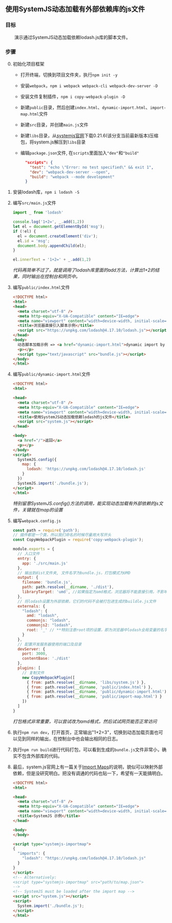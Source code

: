 ## 使用SystemJS动态加载有外部依赖库的js文件

### 目标

　　演示通过SystemJS动态加载依赖lodash.js库的脚本文件。

### 步骤

0. 初始化项目框架
      + 打开终端，切换到项目文件夹，执行`npm init -y`

      + 安装`webpack`，`npm i webpack webpack-cli webpack-dev-server -D`

      + 安装文件复制插件，`npm i copy-webpack-plugin -D`

      + 新建`public`目录，然后创建`index.html`、`dynamic-import.html`、`import-map.html`文件

      + 新建`src`目录，并创建`main.js`文件

      + 新建`libs`目录，从[systemjs官网](https://github.com/systemjs/systemjs/releases)下载0.21.6(该分支当前最新版本)压缩包，将system.js解压到`libs`目录

      + 编辑`package.json`文件, 在`scripts`里面加入`"dev"`和`"build"`

         ```json
           "scripts": {
             "test": "echo \"Error: no test specified\" && exit 1",
             "dev": "webpack-dev-server --open",
             "build": "webpack --mode development"
           }
         ```

1. 安装lodash库，`npm i lodash -S`

2. 编写`src/main.js`文件

   ```js
   import _ from 'lodash'
   
   console.log('1+2=', _.add(1,2))
   let el = document.getElementById('msg');
   if (!el) {
     el = document.createElement('div');
     el.id = 'msg';
     document.body.appendChild(el);
   }
   
   el.innerText = '1+2=' + _.add(1,2)
   ```

   *代码再简单不过了，就是调用了lodash库里面的add方法，计算出1+2的结果，同时输出在控制台和网页中。*

3. 编写`public/index.html`文件

   ```html
   <!DOCTYPE html>
   <html>
   <head>
     <meta charset="utf-8" />
     <meta http-equiv="X-UA-Compatible" content="IE=edge">
     <meta name="viewport" content="width=device-width, initial-scale=1">
     <title>浏览器直接引入脚本示例</title>
     <script src="https://unpkg.com/lodash@4.17.10/lodash.js"></script>
   </head>
   <body>
     动态脚本加载示例 => <a href="dynamic-import.html">dynamic import by SystemJS</a>
     <p></p>
     <script type="text/javascript" src="bundle.js"></script>
   </body>
   </html>
   ```

4. 编写`public/dynamic-import.html`文件

   ```html
   <!DOCTYPE html>
   <html>
   
   <head>
     <meta charset="utf-8" />
     <meta http-equiv="X-UA-Compatible" content="IE=edge">
     <meta name="viewport" content="width=device-width, initial-scale=1">
     <title>使用SystemJS动态加载依赖lodash的js文件</title>
     <script src="system.js"></script>
   </head>
   
   <body>
     <a href="/">返回</a>
     <p></p>
   </body>
   <script>
     SystemJS.config({
       map: {
         lodash: 'https://unpkg.com/lodash@4.17.10/lodash.js'
       }
     })
     SystemJS.import('./bundle.js');
   </script>
   </html>
   ```

   *特别留意SystemJS.config()方法的调用，能实现动态加载有外部依赖的js文件，关键就在map的设置*

5. 编写`webpack.config.js`

   ```js
   const path = require('path');
   // 插件都是一个类，所以我们命名的时候尽量用大写开头
   const CopyWebpackPlugin = require('copy-webpack-plugin');
   
   module.exports = {
     // 入口文件
     entry: {
       app: './src/main.js'
     },
     // 输出到dist文件夹, 文件名字为bundle.js，打包模式为UMD
     output: {
       filename: 'bundle.js',
       path: path.resolve(__dirname, './dist'),
       libraryTarget: 'umd', //如果指定为amd格式，浏览器将不能直接引用，不影响通过SystemJS动态加载
     },
     // 将lodash设置为外部依赖，它们的代码不会被打包进生成的buildle.js文件
     externals: {
       "lodash": {
         amd: "lodash",
         commonjs: "lodash",
         commonjs2: "lodash",
         root: '_' // **特别注意root项的设置，即为浏览器中lodash全局变量的名字，不能乱填**
       }
     },
     // 配置开发服务器使用的端口及目录
     devServer: {
       port: 3000,
       contentBase: './dist'
     },
     plugins: [
       // 复制文件
       new CopyWebpackPlugin([
         { from: path.resolve(__dirname, 'libs/system.js') },
         { from: path.resolve(__dirname, 'public/index.html') },
         { from: path.resolve(__dirname, 'public/dynamic-import.html') },
         { from: path.resolve(__dirname, 'public/import-map.html') }
       ])
     ]
   }
   ```

   *打包格式非常重要，可以尝试改为amd格式，然后试试网页能否正常访问*

6. 执行`npm run dev`，打开首页，正常输出"1+2=3"，切换到动态加载页面也可以见到同样的输出，在控制台中也会输出相同的日志。

7. 执行`npm run build`进行代码打包，可以看到生成的`bundle.js`文件非常小，确实不包含外部库的代码。

8. 最后，system.js官网上有一篇关于[Import Maps](https://github.com/systemjs/systemjs/blob/master/docs/import-maps.md)的说明，貌似可以映射外部依赖，但是没研究明白。把没有调通的代码也贴一下，希望有一天能搞明白。

   ```html
   <!DOCTYPE html>
   <html>
   
   <head>
     <meta charset="utf-8" />
     <meta http-equiv="X-UA-Compatible" content="IE=edge">
     <meta name="viewport" content="width=device-width, initial-scale=1">
     <title>SystemJS 示例</title>
   </head>
   
   <body>
   </body>
   
   <script type="systemjs-importmap">
   {
     "imports": {
       "lodash": "https://unpkg.com/lodash@4.17.10/lodash.js"
     }
   }
   </script>
   <!-- Alternatively:
   <script type="systemjs-importmap" src="path/to/map.json">
   -->
   <!-- SystemJS must be loaded after the import map -->
   <script src="system.js"></script>
   <script>
     System.import('./bundle.js');
   </script>
   </html>
   ```

   